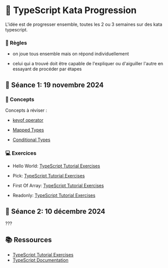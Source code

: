 # 🚀 TypeScript Kata Progression

L'idée est de progresser ensemble, toutes les 2 ou 3 semaines sur des kata typescript.

### 🤝 Règles

- on joue tous ensemble mais on répond individuellement

- celui qui a trouvé doit être capable de l'expliquer ou d'aiguiller l'autre en essayant de procéder par étapes

## 🎯 Séance 1: 19 novembre 2024

### 🧠 Concepts

Concepts à réviser : 

- [keyof operator](https://www.typescriptlang.org/docs/handbook/2/keyof-types.html)

- [Mapped Types](https://www.typescriptlang.org/docs/handbook/2/mapped-types.html)

- [Conditional Types](https://www.typescriptlang.org/docs/handbook/2/conditional-types.html)

### 💻 Exercices

- Hello World: [TypeScript Tutorial Exercises](https://type-challenges.github.io/?question=00013-warm-hello-world)

- Pick: [TypeScript Tutorial Exercises](https://type-challenges.github.io/?question=00004-easy-pick)

- First Of Array: [TypeScript Tutorial Exercises](https://type-challenges.github.io/?question=00014-easy-first)

- Readonly: [TypeScript Tutorial Exercises](https://type-challenges.github.io/?question=00007-easy-readonly)



## 🎯 Séance 2: 10 décembre 2024

???



## 📚 Ressources

- [TypeScript Tutorial Exercises](https://type-challenges.github.io/)
- [TypeScript Documentation](https://www.typescriptlang.org/docs/handbook/)


